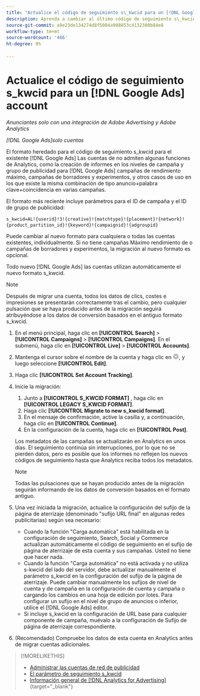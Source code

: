 ```yaml
---
title: "Actualice el código de seguimiento s\_kwcid para un [!DNL Google Ads] account"
description: Aprenda a cambiar al último código de seguimiento s\_kwcid para una [!DNL Google Ads] cuenta.
source-git-commit: a9e23de134274d8f5004a908853c4132300b84e8
workflow-type: tm+mt
source-wordcount: '466'
ht-degree: 0%

---
```


# Actualice el código de seguimiento s\_kwcid para un [!DNL Google Ads] account

*Anunciantes solo con una integración de Adobe Advertising y Adobe Analytics*

*[!DNL Google Ads]solo cuentas*

El formato heredado para el código de seguimiento s\_kwcid para el existente [!DNL Google Ads] Las cuentas de no admiten algunas funciones de Analytics, como la creación de informes en los niveles de campaña y grupo de publicidad para [!DNL Google Ads] campañas de rendimiento máximo, campañas de borradores y experimentos, y otros casos de uso en los que existe la misma combinación de tipo anuncio+palabra clave+coincidencia en varias campañas.

El formato más reciente incluye parámetros para el ID de campaña y el ID de grupo de publicidad:

```
s_kwcid=AL!{userid}!3!{creative}!{matchtype}!{placement}!{network}!{product_partition_id}!{keyword}!{campaignid}!{adgroupid}
```

Puede cambiar al nuevo formato para cualquiera o todas las cuentas existentes, individualmente. Si no tiene campañas Máximo rendimiento de o campañas de borradores y experimentos, la migración al nuevo formato es opcional.

Todo nuevo [!DNL Google Ads] las cuentas utilizan automáticamente el nuevo formato s\_kwcid.

>[!NOTE]
>
>Después de migrar una cuenta, todos los datos de clics, costes e impresiones se presentarán correctamente tras el cambio, pero cualquier pulsación que se haya producido antes de la migración seguirá atribuyéndose a los datos de conversión basados en el antiguo formato s\_kwcid.

1. En el menú principal, haga clic en **[!UICONTROL Search]** \> **[!UICONTROL Campaigns]** \> **[!UICONTROL Campaigns]**. En el submenú, haga clic en **[!UICONTROL Live]** \> **[!UICONTROL Accounts]**.
1. Mantenga el cursor sobre el nombre de la cuenta y haga clic en ![icono desplegable de flecha](/help/search-social-commerce/assets/arrow-dropdown-menu.png), y luego seleccione **[!UICONTROL Edit]**.
1. Haga clic **[!UICONTROL Set Account Tracking]**.
1. Inicie la migración:

   1. Junto a **[!UICONTROL S_KWCID FORMAT]** , haga clic en **[!UICONTROL LEGACY S_KWCID FORMAT]**.
   1. Haga clic **[!UICONTROL Migrate to new s_kwcid format]**.
   1. En el mensaje de confirmación, active la casilla y, a continuación, haga clic en **[!UICONTROL Continue]**.
   1. En la configuración de la cuenta, haga clic en **[!UICONTROL Post]**.

   Los metadatos de las campañas se actualizarán en Analytics en unos días. El seguimiento continúa sin interrupciones, por lo que no se pierden datos, pero es posible que los informes no reflejen los nuevos códigos de seguimiento hasta que Analytics reciba todos los metadatos.

   >[!NOTE]
   >
   >Todas las pulsaciones que se hayan producido antes de la migración seguirán informando de los datos de conversión basados en el formato antiguo.

1. Una vez iniciada la migración, actualice la configuración del sufijo de la página de aterrizaje (denominado &quot;sufijo URL final&quot; en algunas redes publicitarias) según sea necesario:

   * Cuando la función &quot;Carga automática&quot; está habilitada en la configuración de seguimiento, Search, Social y Commerce actualizan automáticamente el código de seguimiento en el sufijo de página de aterrizaje de esta cuenta y sus campañas. Usted no tiene que hacer nada.
   * Cuando la función &quot;Carga automática&quot; no está activada y no utiliza s-kwcid del lado del servidor, debe actualizar manualmente el parámetro s\_kwcid en la configuración del sufijo de la página de aterrizaje. Puede cambiar manualmente los sufijos de nivel de cuenta y de campaña en la configuración de cuenta y campaña o cargando los cambios en una hoja de edición por lotes. Para configurar un sufijo en el nivel de grupo de anuncios o inferior, utilice el [!DNL Google Ads] editor.
   * Si incluye s\_kwcid en la configuración de URL base para cualquier componente de campaña, muévalo a la configuración de Sufijo de página de aterrizaje correspondiente.

1. (Recomendado) Compruebe los datos de esta cuenta en Analytics antes de migrar cuentas adicionales.

>[!MORELIKETHIS]
>
>* [Administrar las cuentas de red de publicidad](ad-network-account-manage.md)
>* [El parámetro de seguimiento s_kwcid](/help/search-social-commerce/tracking/skwcid-tracking-parameter.md)
>* [Información general de [!DNL Analytics for Advertising]](https://experienceleague.adobe.com/docs/advertising/integrations/home.html){target="_blank"}
